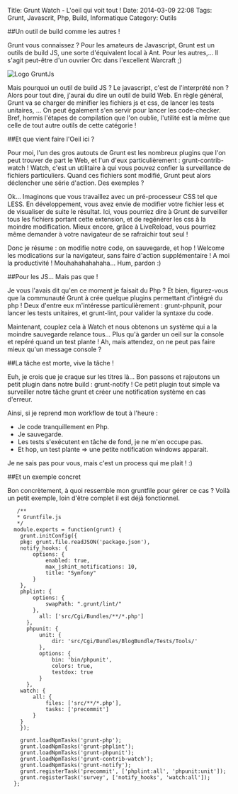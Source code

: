 Title: Grunt Watch - L'oeil qui voit tout !
Date: 2014-03-09 22:08
Tags: Grunt, Javascrit, Php, Build, Informatique
Category: Outils

##Un outil de build comme les autres !

Grunt vous connaissez ? Pour les amateurs de Javascript, Grunt est un outils de build JS, une sorte d'équivalent local à Ant. Pour les autres,... Il s'agit peut-être d'un ouvrier Orc dans l'excellent Warcraft ;)

![Logo GruntJs]({static}/images/grunt.png)

Mais pourquoi un outil de build JS ? Le javascript, c'est de l'interprété non ? Alors pour tout dire, j'aurai du dire un outil de build Web. En règle général, Grunt va se charger de minifier les fichiers js et css, de lancer les tests unitaires, ... On peut également s'en servir pour lancer les code-checker. Bref, hormis l'étapes de compilation que l'on oublie, l'utilité est la même que celle de tout autre outils de cette catégorie !

##Et que vient faire l'Oeil ici ?

Pour moi, l'un des gros autouts de Grunt est les nombreux plugins que l'on peut trouver de part le Web, et l'un d'eux particulièrement : grunt-contrib-watch ! Watch, c'est un utilitaire à qui vous pouvez confier la surveillance de fichiers particuliers. Quand ces fichiers sont modifié, Grunt peut alors déclencher une série d'action. Des exemples ?

Ok... Imaginons que vous travaillez avec un pré-processeur CSS tel que LESS. En développement, vous avez envie de modifier votre fichier less et de visualiser de suite le résultat. Ici, vous pourriez dire à Grunt de surveiller tous les fichiers portant cette extension, et de regénérer les css à la moindre modification. Mieux encore, grâce à LiveReload, vous pourriez même demander à votre navigateur de se rafraichir tout seul !

Donc je résume : on modifie notre code, on sauvegarde, et hop ! Welcome les modications sur la navigateur, sans faire d'action supplémentaire ! A moi la productivité ! Mouhahahahahaha... Hum, pardon :)

##Pour les JS... Mais pas que !

Je vous l'avais dit qu'en ce moment je faisait du Php ? Et bien, figurez-vous que la communauté Grunt à crée quelque plugins permettant d'intégré du php ! Deux d'entre eux m'intéresse particulièrement : grunt-phpunit, pour lancer les tests unitaires, et grunt-lint, pour valider la syntaxe du code.

Maintenant, couplez cela à Watch et nous obtenons un système qui a la moindre sauvegarde relance tous... Plus qu'à garder un oeil sur la console et repéré quand un test plante ! Ah, mais attendez, on ne peut pas faire mieux qu'un message console ?

##La tâche est morte, vive la tâche !

Euh, je crois que je craque sur les titres là... Bon passons et rajoutons un petit plugin dans notre build : grunt-notify ! Ce petit plugin tout simple va surveiller notre tâche grunt et créer une notification système en cas d'erreur.

Ainsi, si je reprend mon workflow de tout à l'heure :

- Je code tranquillement en Php.
- Je sauvegarde.
- Les tests s'exécutent en tâche de fond, je ne m'en occupe pas.
- Et hop, un test plante => une petite notification windows apparait.

Je ne sais pas pour vous, mais c'est un process qui me plait ! :)

##Et un exemple concret

Bon concrètement, à quoi ressemble mon gruntfile pour gérer ce cas ? Voilà un petit exemple, loin d'être complet il est déjà fonctionnel.

       /**
       * Gruntfile.js
       */
      module.exports = function(grunt) {
        grunt.initConfig({
        pkg: grunt.file.readJSON('package.json'),
        notify_hooks: {
            options: {
                enabled: true,
                max_jshint_notifications: 10,
                title: "Symfony"
            }
        },
        phplint: {
            options: {
                swapPath: ".grunt/lint/"
            },
              all: ['src/Cgi/Bundles/**/*.php']
          },
          phpunit: {
              unit: {
                  dir: 'src/Cgi/Bundles/BlogBundle/Tests/Tools/'
              },
              options: {
                  bin: 'bin/phpunit',
                  colors: true,
                  testdox: true
              }
          },
        watch: {
            all: {
                files: ['src/**/*.php'],
                tasks: ['precommit']
            }
        }
        });

        grunt.loadNpmTasks('grunt-php');
        grunt.loadNpmTasks('grunt-phplint');
        grunt.loadNpmTasks('grunt-phpunit');
        grunt.loadNpmTasks('grunt-contrib-watch');
        grunt.loadNpmTasks('grunt-notify');
        grunt.registerTask('precommit', ['phplint:all', 'phpunit:unit']);
        grunt.registerTask('survey', ['notify_hooks', 'watch:all']);
      };
